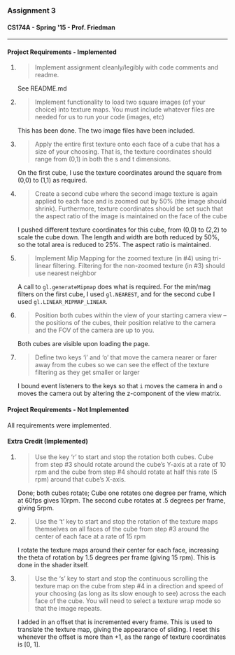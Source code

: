 ### Assignment 3
#### CS174A - Spring '15 - Prof. Friedman
* * * 
#### Project Requirements - Implemented
1. >Implement assignment cleanly/legibly with code comments and readme.

	See README.md
2. >Implement functionality to load two square images (of your choice) into texture maps. You must include whatever files are needed for us to run your code (images, etc)

	This has been done. The two image files have been included.

3. >Apply the entire first texture onto each face of a cube that has a size of your choosing. That is, the texture coordinates should range from (0,1) in both the s and t dimensions.

	On the first cube, I use the texture coordinates around the square from (0,0) to (1,1) as required.

4. >Create a second cube where the second image texture is again applied to each face and is zoomed out by 50% (the image should shrink). Furthermore, texture coordinates should be set such that the aspect ratio of the image is maintained on the face of the cube

	I pushed different texture coordinates for this cube, from (0,0) to (2,2) to scale the cube down. The length and width are both reduced by 50%, so the total area is reduced to 25%. The aspect ratio is maintained.

5. >Implement Mip Mapping for the zoomed texture (in #4) using tri-linear filtering. Filtering for the non-zoomed texture (in #3) should use nearest neighbor 

	A call to `gl.generateMipmap` does what is required. For the min/mag filters on the first cube, I used `gl.NEAREST`, and for the second cube I used `gl.LINEAR_MIPMAP_LINEAR`. 

6. >Position both cubes within the view of your starting camera view – the positions of the cubes, their position relative to the camera and the FOV of the camera are up to you.

	Both cubes are visible upon loading the page. 

7. >Define two keys ‘i’ and ‘o’ that move the camera nearer or farer away from the cubes so we can see the effect of the texture filtering as they get smaller or larger

	I bound event listeners to the keys so that `i` moves the camera in and `o` moves the camera out by altering the z-component of the view matrix. 



#### Project Requirements - Not Implemented
All requirements were implemented.

#### Extra Credit (Implemented)
1. >Use the key ‘r’ to start and stop the rotation both cubes. Cube from step #3 should rotate around the cube’s Y-axis at a rate of 10 rpm and the cube from step #4 should rotate at half this rate (5 rpm) around that cube’s X-axis.

	Done; both cubes rotate; Cube one rotates one degree per frame, which at 60fps gives 10rpm. The second cube rotates at .5 degrees per frame, giving 5rpm.

2. >Use the ‘t’ key to start and stop the rotation of the texture maps themselves on all faces of the cube from step #3 around the center of each face at a rate of 15 rpm

	I rotate the texture maps around their center for each face, increasing the theta of rotation by 1.5 degrees per frame (giving 15 rpm). This is done in the shader itself.  

3. >Use the ‘s’ key to start and stop the continuous scrolling the texture map on the cube from step #4 in a direction and speed of your choosing (as long as its slow enough to see) across the each face of the cube. You will need to select a texture wrap mode so that the image repeats.

	I added in an offset that is incremented every frame. This is used to translate the texture map, giving the appearance of sliding. I reset this whenever the offset is more than +1, as the range of texture coordinates is [0, 1]. 

